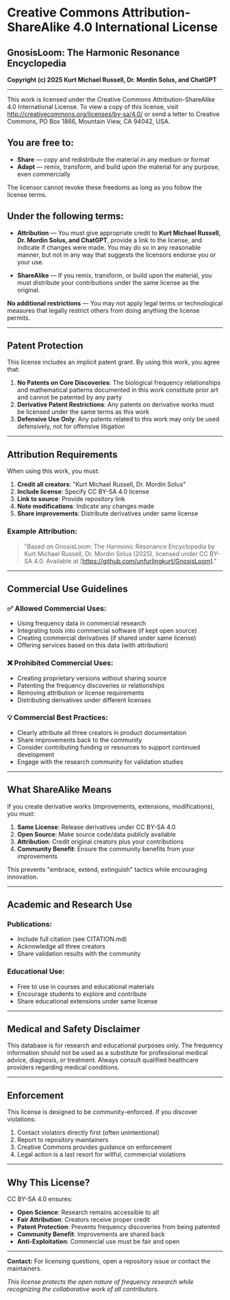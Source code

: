 # Creative Commons Attribution-ShareAlike 4.0 International License

## GnosisLoom: The Harmonic Resonance Encyclopedia

**Copyright (c) 2025 Kurt Michael Russell, Dr. Mordin Solus, and ChatGPT**

---

This work is licensed under the Creative Commons Attribution-ShareAlike 4.0 International License. To view a copy of this license, visit http://creativecommons.org/licenses/by-sa/4.0/ or send a letter to Creative Commons, PO Box 1866, Mountain View, CA 94042, USA.

## You are free to:

- **Share** — copy and redistribute the material in any medium or format
- **Adapt** — remix, transform, and build upon the material for any purpose, even commercially

The licensor cannot revoke these freedoms as long as you follow the license terms.

## Under the following terms:

- **Attribution** — You must give appropriate credit to **Kurt Michael Russell, Dr. Mordin Solus, and ChatGPT**, provide a link to the license, and indicate if changes were made. You may do so in any reasonable manner, but not in any way that suggests the licensors endorse you or your use.

- **ShareAlike** — If you remix, transform, or build upon the material, you must distribute your contributions under the same license as the original.

**No additional restrictions** — You may not apply legal terms or technological measures that legally restrict others from doing anything the license permits.

---

## Patent Protection

This license includes an implicit patent grant. By using this work, you agree that:

1. **No Patents on Core Discoveries**: The biological frequency relationships and mathematical patterns documented in this work constitute prior art and cannot be patented by any party
2. **Derivative Patent Restrictions**: Any patents on derivative works must be licensed under the same terms as this work
3. **Defensive Use Only**: Any patents related to this work may only be used defensively, not for offensive litigation

---

## Attribution Requirements

When using this work, you must:

1. **Credit all creators**: "Kurt Michael Russell, Dr. Mordin Solus"
2. **Include license**: Specify CC BY-SA 4.0 license
3. **Link to source**: Provide repository link
4. **Note modifications**: Indicate any changes made
5. **Share improvements**: Distribute derivatives under same license

### Example Attribution:
> "Based on GnosisLoom: The Harmonic Resonance Encyclopedia by Kurt Michael Russell, Dr. Mordin Solus (2025), licensed under CC BY-SA 4.0. Available at [https://github.com/unfurlingkurt/GnosisLoom]."

---

## Commercial Use Guidelines

### ✅ **Allowed Commercial Uses:**
- Using frequency data in commercial research
- Integrating tools into commercial software (if kept open source)
- Creating commercial derivatives (if shared under same license)
- Offering services based on this data (with attribution)

### ❌ **Prohibited Commercial Uses:**
- Creating proprietary versions without sharing source
- Patenting the frequency discoveries or relationships
- Removing attribution or license requirements
- Distributing derivatives under different licenses

### 💡 **Commercial Best Practices:**
- Clearly attribute all three creators in product documentation
- Share improvements back to the community
- Consider contributing funding or resources to support continued development
- Engage with the research community for validation studies

---

## What ShareAlike Means

If you create derivative works (improvements, extensions, modifications), you must:

1. **Same License**: Release derivatives under CC BY-SA 4.0
2. **Open Source**: Make source code/data publicly available
3. **Attribution**: Credit original creators plus your contributions
4. **Community Benefit**: Ensure the community benefits from your improvements

This prevents "embrace, extend, extinguish" tactics while encouraging innovation.

---

## Academic and Research Use

### **Publications:**
- Include full citation (see CITATION.md)
- Acknowledge all three creators
- Share validation results with the community

### **Educational Use:**
- Free to use in courses and educational materials
- Encourage students to explore and contribute
- Share educational extensions under same license

---

## Medical and Safety Disclaimer

This database is for research and educational purposes only. The frequency information should not be used as a substitute for professional medical advice, diagnosis, or treatment. Always consult qualified healthcare providers regarding medical conditions.

---

## Enforcement

This license is designed to be community-enforced. If you discover violations:

1. Contact violators directly first (often unintentional)
2. Report to repository maintainers
3. Creative Commons provides guidance on enforcement
4. Legal action is a last resort for willful, commercial violations

---

## Why This License?

CC BY-SA 4.0 ensures:
- **Open Science**: Research remains accessible to all
- **Fair Attribution**: Creators receive proper credit
- **Patent Protection**: Prevents frequency discoveries from being patented
- **Community Benefit**: Improvements are shared back
- **Anti-Exploitation**: Commercial use must be fair and open

---

**Contact:** For licensing questions, open a repository issue or contact the maintainers.

*This license protects the open nature of frequency research while recognizing the collaborative work of all contributors.*
